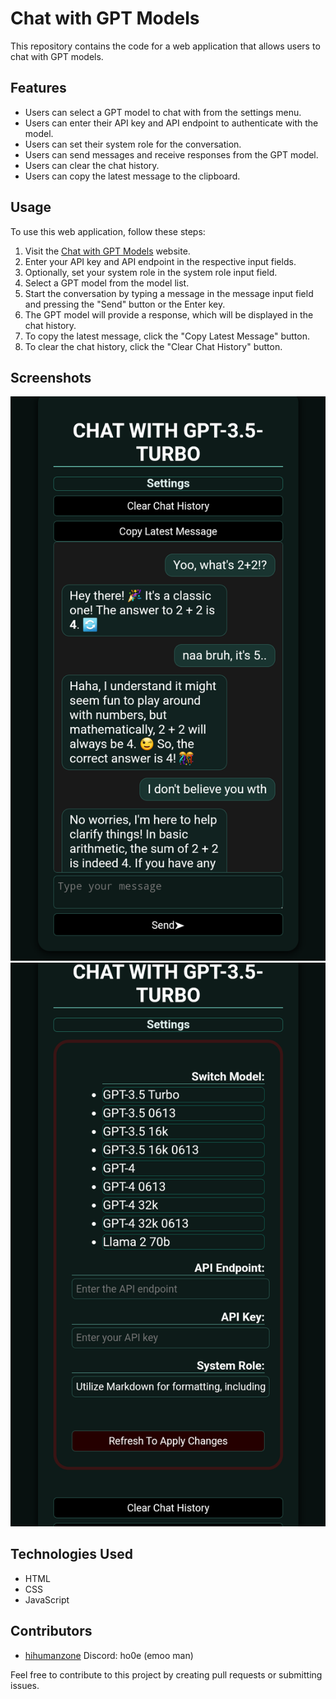 # Chat with GPT Models

This repository contains the code for a web application that allows users to chat with GPT models. 

## Features

- Users can select a GPT model to chat with from the settings menu.
- Users can enter their API key and API endpoint to authenticate with the model.
- Users can set their system role for the conversation.
- Users can send messages and receive responses from the GPT model.
- Users can clear the chat history.
- Users can copy the latest message to the clipboard.

## Usage

To use this web application, follow these steps:

1. Visit the [Chat with GPT Models](https://chatuihzh.vercel.app/) website.
2. Enter your API key and API endpoint in the respective input fields.
3. Optionally, set your system role in the system role input field.
4. Select a GPT model from the model list.
5. Start the conversation by typing a message in the message input field and pressing the "Send" button or the Enter key.
6. The GPT model will provide a response, which will be displayed in the chat history.
7. To copy the latest message, click the "Copy Latest Message" button.
8. To clear the chat history, click the "Clear Chat History" button.

## Screenshots

![Screenshot 1](./ss1.png)
![Screenshot 2](./ss2.png)

## Technologies Used

- HTML
- CSS
- JavaScript

## Contributors

- [hihumanzone](https://github.com/hihumanzone) Discord: ho0e (emoo man)

Feel free to contribute to this project by creating pull requests or submitting issues.
